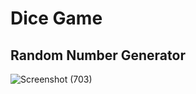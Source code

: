 # Dice Game

## Random Number Generator

![Screenshot (703)](https://user-images.githubusercontent.com/43209472/123832885-71b98b00-d923-11eb-870a-680e43e90963.png)
